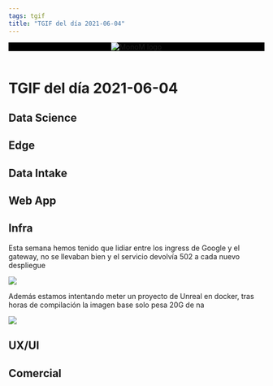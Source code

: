 ```yaml
---
tags: tgif
title: "TGIF del día 2021-06-04"
---
```


<header style="background-color: black;">
<a href="{{ '/' | url }}"><img src="{{ '/img/logo.png' | url }}" alt="MonoM logo"></a>
</header>

# TGIF del día 2021-06-04

## Data Science

## Edge

## Data Intake

## Web App

## Infra

Esta semana hemos tenido que lidiar entre los ingress de Google y el gateway, no se llevaban bien y el servicio devolvía 502 a cada nuevo despliegue

![](https://media.giphy.com/media/l46CsKjjCKkZGVfzi/giphy.gif)

Además estamos intentando meter un proyecto de Unreal en docker, tras horas de compilación la imagen base solo pesa 20G de na

![](https://media.giphy.com/media/3orieJWjenPCTtUYIU/giphy.gif)

## UX/UI

## Comercial
